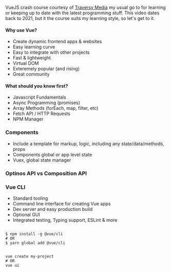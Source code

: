 VueJS crash course courtesy of [Traversy Media](https://www.youtube.com/watch?v=qZXt1Aom3Cs) my usual go to for learning or keeping up to date with the latest programming stuff. This video dates back to 2021, but it the course suits my learning style, so let's get to it.

#### Why use Vue?
- Create dynamic frontend apps & websites
- Easy learning curve
- Easy to integrate with other projects
- Fast & lightweight
- Virtual DOM
- Exteremely popular (and rising)
- Great community

#### What should you know first?
- Javascript Fundamentals
- Async Programming (promises)
- Array Methods (forEach, map, filter, etc)
- Fetch API / HTTP Requests
- NPM Manager

### Components
- Include a template for markup, logic, including any state/data/methods, props
- Components global or app level state
- Vuex, global state manager

### Optinos API vs Composition API

### Vue CLI
- Standard tooling
- Command line interface for creating Vue apps
- Dev server and easy production build
- Optional GUI
- Integrated testing, Typing support, ESLint & more

```

$ npm install -g @vue/cli
# OR
$ yarn global add @vue/cli

```

```

vue create my-project
# OR
vue ui

```